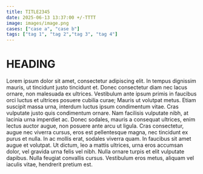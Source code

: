 ```yaml
---
title: TITLE2345
date: 2025-06-13 13:37:00 +/-TTTT
image: images/image.png
cases: ["case a", "case b"]
tags: ["tag 1", "tag 2","tag 3", "tag 4"]
---
```


# HEADING

Lorem ipsum dolor sit amet, consectetur adipiscing elit. In tempus dignissim mauris, ut tincidunt justo tincidunt et. Donec consectetur diam nec lacus ornare, non malesuada ex ultrices. Vestibulum ante ipsum primis in faucibus orci luctus et ultrices posuere cubilia curae; Mauris ut volutpat metus. Etiam suscipit massa urna, interdum luctus ipsum condimentum vitae. Cras vulputate justo quis condimentum ornare. Nam facilisis vulputate nibh, at lacinia urna imperdiet ac. Donec sodales, mauris a consequat ultrices, enim lectus auctor augue, non posuere ante arcu ut ligula. Cras consectetur, augue nec viverra cursus, eros est pellentesque magna, nec tincidunt ex purus et nulla. In ac mollis erat, sodales viverra quam. In faucibus sit amet augue et volutpat. Ut dictum, leo a mattis ultrices, urna eros accumsan dolor, vel gravida urna felis vel nibh. Nulla ornare turpis et elit vulputate dapibus. Nulla feugiat convallis cursus. Vestibulum eros metus, aliquam vel iaculis vitae, hendrerit pretium est.
